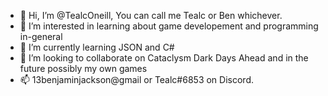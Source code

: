 - 👋 Hi, I’m @TealcOneill, You can call me Tealc or Ben whichever.
- 👀 I’m interested in learning about game developement and programming in-general
- 🌱 I’m currently learning JSON and C#
- 💞️ I’m looking to collaborate on Cataclysm Dark Days Ahead and in the future possibly my own games
- 📫 13benjaminjackson@gmail or Tealc#6853 on Discord.
